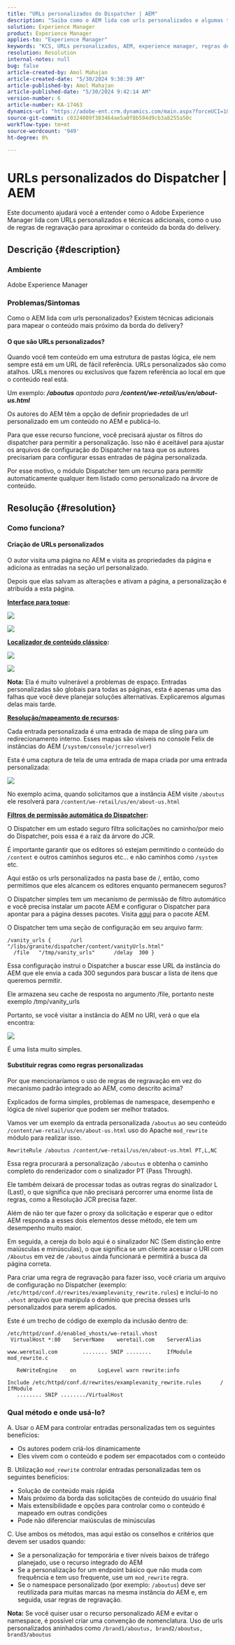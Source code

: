```yaml
---
title: "URLs personalizados do Dispatcher | AEM"
description: "Saiba como o AEM lida com urls personalizados e algumas técnicas adicionais, como o uso de regras de regravação para mapear o conteúdo mais próximo da borda do delivery."
solution: Experience Manager
product: Experience Manager
applies-to: "Experience Manager"
keywords: "KCS, URLs personalizados, AEM, experience manager, regras de regravação, dispatcher"
resolution: Resolution
internal-notes: null
bug: false
article-created-by: Amol Mahajan
article-created-date: "5/30/2024 9:38:39 AM"
article-published-by: Amol Mahajan
article-published-date: "5/30/2024 9:42:14 AM"
version-number: 6
article-number: KA-17463
dynamics-url: "https://adobe-ent.crm.dynamics.com/main.aspx?forceUCI=1&pagetype=entityrecord&etn=knowledgearticle&id=6e944764-681e-ef11-840a-6045bd06fa9d"
source-git-commit: c0324009f303464ae5a0f8b594d9cb3a8255a50c
workflow-type: tm+mt
source-wordcount: '949'
ht-degree: 0%

---
```


# URLs personalizados do Dispatcher | AEM


Este documento ajudará você a entender como o Adobe Experience Manager lida com URLs personalizados e técnicas adicionais, como o uso de regras de regravação para aproximar o conteúdo da borda do delivery.

## Descrição {#description}


### <b>Ambiente</b>

Adobe Experience Manager



### <b>Problemas/Sintomas</b>

Como o AEM lida com urls personalizados? Existem técnicas adicionais para mapear o conteúdo mais próximo da borda do delivery?

#### O que são URLs personalizados?

Quando você tem conteúdo em uma estrutura de pastas lógica, ele nem sempre está em um URL de fácil referência. URLs personalizados são como atalhos. URLs menores ou exclusivos que fazem referência ao local em que o conteúdo real está.

Um exemplo: <b>*/aboutus</b> apontado para <b>/content/we-retail/us/en/about-us.html</b>*

Os autores do AEM têm a opção de definir propriedades de url personalizado em um conteúdo no AEM e publicá-lo.

Para que esse recurso funcione, você precisará ajustar os filtros do dispatcher para permitir a personalização. Isso não é aceitável para ajustar os arquivos de configuração do Dispatcher na taxa que os autores precisariam para configurar essas entradas de página personalizada.

Por esse motivo, o módulo Dispatcher tem um recurso para permitir automaticamente qualquer item listado como personalizado na árvore de conteúdo.


## Resolução {#resolution}


### Como funciona?

#### Criação de URLs personalizados

O autor visita uma página no AEM e visita as propriedades da página e adiciona as entradas na seção url personalizado.

Depois que elas salvam as alterações e ativam a página, a personalização é atribuída a esta página.

<b><u>Interface para toque</u>:</b>

![](assets/c1e59dbd-38b4-ed11-83fe-6045bd006149.png)

![](assets/c3e59dbd-38b4-ed11-83fe-6045bd006149.png)

<b><u>Localizador de conteúdo clássico</u>:</b>

![](assets/c2e59dbd-38b4-ed11-83fe-6045bd006149.png)

![](assets/c4e59dbd-38b4-ed11-83fe-6045bd006149.png)

<b>Nota:</b> Ela é muito vulnerável a problemas de espaço. Entradas personalizadas são globais para todas as páginas, esta é apenas uma das falhas que você deve planejar soluções alternativas. Explicaremos algumas delas mais tarde.

<b><u>Resolução/mapeamento de recursos</u>:</b>

Cada entrada personalizada é uma entrada de mapa de sling para um redirecionamento interno. Esses mapas são visíveis no console Felix de instâncias do AEM (`/system/console/jcrresolver`)

Esta é uma captura de tela de uma entrada de mapa criada por uma entrada personalizada:

![](assets/c5e59dbd-38b4-ed11-83fe-6045bd006149.png)

No exemplo acima, quando solicitamos que a instância AEM visite `/aboutus` ele resolverá para `/content/we-retail/us/en/about-us.html`

<b><u>Filtros de permissão automática do Dispatcher</u>:</b>

O Dispatcher em um estado seguro filtra solicitações no caminho/por meio do Dispatcher, pois essa é a raiz da árvore do JCR.

É importante garantir que os editores só estejam permitindo o conteúdo do `/content` e outros caminhos seguros etc... e não caminhos como `/system` etc.

Aqui estão os urls personalizados na pasta base de /, então, como permitimos que eles alcancem os editores enquanto permanecem seguros?

O Dispatcher simples tem um mecanismo de permissão de filtro automático e você precisa instalar um pacote AEM e configurar o Dispatcher para apontar para a página desses pacotes. Visita [aqui](https://experience.adobe.com/#/downloads/content/software-distribution/en/aem.html?package=/content/software-distribution/en/details.html/content/dam/aem/public/adobe/packages/granite/vanityurls-components) para o pacote AEM.

O Dispatcher tem uma seção de configuração em seu arquivo farm:


```
/vanity_urls {      /url    "/libs/granite/dispatcher/content/vanityUrls.html"
  /file   "/tmp/vanity_urls"      /delay  300 }
```


Essa configuração instrui o Dispatcher a buscar esse URL da instância do AEM que ele envia a cada 300 segundos para buscar a lista de itens que queremos permitir.

Ele armazena seu cache de resposta no argumento /file, portanto neste exemplo /tmp/vanity_urls

Portanto, se você visitar a instância do AEM no URI, verá o que ela encontra:

![](assets/c6e59dbd-38b4-ed11-83fe-6045bd006149.png)

É uma lista muito simples.

#### Substituir regras como regras personalizadas

Por que mencionaríamos o uso de regras de regravação em vez do mecanismo padrão integrado ao AEM, como descrito acima?

Explicados de forma simples, problemas de namespace, desempenho e lógica de nível superior que podem ser melhor tratados.

Vamos ver um exemplo da entrada personalizada `/aboutus` ao seu conteúdo `/content/we-retail/us/en/about-us.html` uso do Apache `mod_rewrite` módulo para realizar isso.

`RewriteRule /aboutus /content/we-retail/us/en/about-us.html PT,L,NC`

Essa regra procurará a personalização `/aboutus` e obtenha o caminho completo do renderizador com o sinalizador PT (Pass Through).

Ele também deixará de processar todas as outras regras do sinalizador L (Last), o que significa que não precisará percorrer uma enorme lista de regras, como a Resolução JCR precisa fazer.

Além de não ter que fazer o proxy da solicitação e esperar que o editor AEM responda a esses dois elementos desse método, ele tem um desempenho muito maior.

Em seguida, a cereja do bolo aqui é o sinalizador NC (Sem distinção entre maiúsculas e minúsculas), o que significa se um cliente acessar o URI com `/Aboutus` em vez de `/aboutus` ainda funcionará e permitirá a busca da página correta.

Para criar uma regra de regravação para fazer isso, você criaria um arquivo de configuração no Dispatcher (exemplo: `/etc/httpd/conf.d/rewrites/examplevanity_rewrite.rules`) e incluí-lo no `.vhost` arquivo que manipula o domínio que precisa desses urls personalizados para serem aplicados.

Este é um trecho de código de exemplo da inclusão dentro de:


```
/etc/httpd/conf.d/enabled_vhosts/we-retail.vhost
 VirtualHost *:80    ServerName    weretail.com    ServerAlias 

www.weretail.com        ........ SNIP ........     IfModule mod_rewrite.c   

   ReWriteEngine    on       LogLevel warn rewrite:info

Include /etc/httpd/conf.d/rewrites/examplevanity_rewrite.rules      / IfModule         
   ........ SNIP ......../VirtualHost
```


### Qual método e onde usá-lo?

A. Usar o AEM para controlar entradas personalizadas tem os seguintes benefícios:

- Os autores podem criá-los dinamicamente
- Eles vivem com o conteúdo e podem ser empacotados com o conteúdo


B. Utilização `mod_rewrite` controlar entradas personalizadas tem os seguintes benefícios:

- Solução de conteúdo mais rápida
- Mais próximo da borda das solicitações de conteúdo do usuário final
- Mais extensibilidade e opções para controlar como o conteúdo é mapeado em outras condições
- Pode não diferenciar maiúsculas de minúsculas


C. Use ambos os métodos, mas aqui estão os conselhos e critérios que devem ser usados quando:

- Se a personalização for temporária e tiver níveis baixos de tráfego planejado, use o recurso integrado do AEM
- Se a personalização for um endpoint básico que não muda com frequência e tem uso frequente, use um `mod_rewrite` regra.
- Se o namespace personalizado (por exemplo: `/aboutus`) deve ser reutilizada para muitas marcas na mesma instância do AEM e, em seguida, usar regras de regravação.


<b>Nota:</b> Se você quiser usar o recurso personalizado AEM e evitar o namespace, é possível criar uma convenção de nomenclatura. Uso de urls personalizados aninhados como `/brand1/aboutus, brand2/aboutus, brand3/aboutus`
